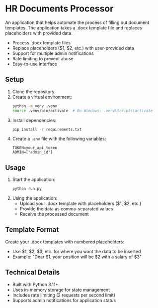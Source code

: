 # HR Documents Processor

An application that helps automate the process of filling out document templates. The application takes a .docx template file and replaces placeholders with provided data.


- Process .docx template files
- Replace placeholders ($1, $2, etc.) with user-provided data
- Support for multiple admin notifications
- Rate limiting to prevent abuse
- Easy-to-use interface

## Setup

1. Clone the repository
2. Create a virtual environment:
   ```bash
   python -m venv .venv
   source .venv/bin/activate  # On Windows: .venv\Scripts\activate
   ```
3. Install dependencies:
   ```bash
   pip install -r requirements.txt
   ```
4. Create a `.env` file with the following variables:
   ```
   TOKEN=your_api_token
   ADMIN=["admin_id"]
   ```

## Usage

1. Start the application:
   ```bash
   python run.py
   ```
2. Using the application:
   - Upload your .docx template with placeholders ($1, $2, etc.)
   - Provide the data as comma-separated values
   - Receive the processed document

## Template Format

Create your .docx templates with numbered placeholders:
- Use $1, $2, $3, etc. for where you want the data to be inserted
- Example: "Dear $1, your position will be $2 with a salary of $3"

## Technical Details

- Built with Python 3.11+
- Uses in-memory storage for state management
- Includes rate limiting (2 requests per second limit)
- Supports admin notifications for application status 